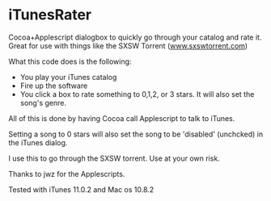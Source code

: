 iTunesRater
===========

Cocoa+Applescript dialogbox to quickly go through your catalog and rate it. Great for use with things like the SXSW Torrent (www.sxswtorrent.com)

What this code does is the following:

* You play your iTunes catalog
* Fire up the software
* You click a box to rate something to 0,1,2, or 3 stars. It will also set the song's genre. 

All of this is done by having Cocoa call Applescript to talk to iTunes. 

Setting a song to 0 stars will also set the song to be 'disabled' (unchcked) in the iTunes dialog.

I use this to go through the SXSW torrent. Use at your own risk.

Thanks to jwz for the Applescripts.

Tested with iTunes 11.0.2 and Mac os 10.8.2
